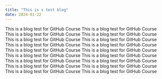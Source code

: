 ```yaml
---
title: "This is s test blog"
date: 2024-01-22
---
```


This is a blog test for GitHub Course This is a blog test for GitHub Course
This is a blog test for GitHub Course This is a blog test for GitHub Course 
This is a blog test for GitHub Course This is a blog test for GitHub Course 
This is a blog test for GitHub Course This is a blog test for GitHub Course 
This is a blog test for GitHub Course This is a blog test for GitHub Course 
This is a blog test for GitHub Course This is a blog test for GitHub Course 
This is a blog test for GitHub Course This is a blog test for GitHub Course 
This is a blog test for GitHub Course This is a blog test for GitHub Course 
This is a blog test for GitHub Course This is a blog test for GitHub Course 
